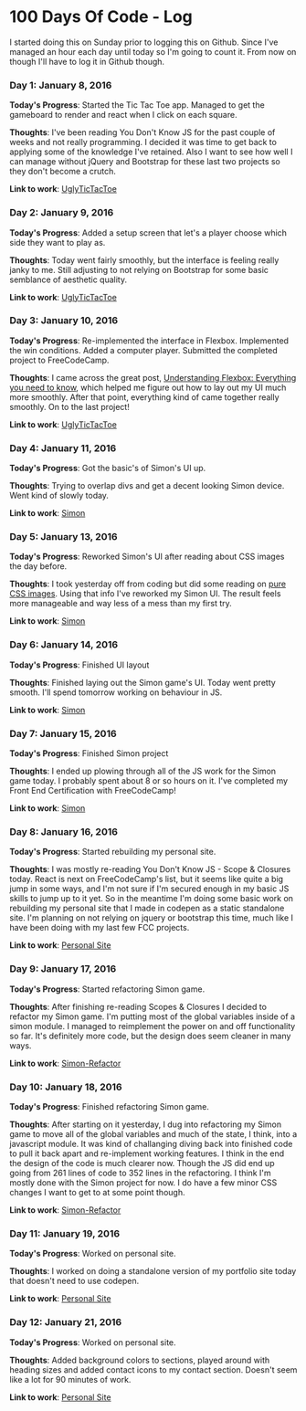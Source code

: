# 100 Days Of Code - Log

I started doing this on Sunday prior to logging this on Github. Since I've managed an hour each day until today so I'm going to count it. From now on though I'll have to log it in Github though.

### Day 1: January 8, 2016

**Today's Progress**: Started the Tic Tac Toe app. Managed to get the gameboard to render and react when I click on each square.

**Thoughts**: I've been reading You Don't Know JS for the past couple of weeks and not really programming. I decided it was time to get back to applying some of the knowledge I've retained. Also I want to see how well I can manage without jQuery and Bootstrap for these last two projects so they don't become a crutch.

**Link to work**: [UglyTicTacToe](http://codepen.io/YacYac/pen/jVdQEa)

### Day 2: January 9, 2016

**Today's Progress**: Added a setup screen that let's a player choose which side they want to play as.

**Thoughts**: Today went fairly smoothly, but the interface is feeling really janky to me. Still adjusting to not relying on Bootstrap for some basic semblance of aesthetic quality.

**Link to work**: [UglyTicTacToe](http://codepen.io/YacYac/pen/jVdQEa)

### Day 3: January 10, 2016

**Today's Progress**: Re-implemented the interface in Flexbox. Implemented the win conditions. Added a computer player. Submitted the completed project to FreeCodeCamp.

**Thoughts**: I came across the great post, [Understanding Flexbox: Everything you need to know](https://medium.freecodecamp.com/understanding-flexbox-everything-you-need-to-know-b4013d4dc9af#.9nij4zlfe), which helped me figure out how to lay out my UI much more smoothly. After that point, everything kind of came together really smoothly. On to the last project!

**Link to work**: [UglyTicTacToe](http://codepen.io/YacYac/pen/jVdQEa)

### Day 4: January 11, 2016

**Today's Progress**: Got the basic's of Simon's UI up.

**Thoughts**: Trying to overlap divs and get a decent looking Simon device. Went kind of slowly today.

**Link to work**: [Simon](http://codepen.io/YacYac/pen/apNZZK)

### Day 5: January 13, 2016

**Today's Progress**: Reworked Simon's UI after reading about CSS images the day before.

**Thoughts**: I took yesterday off from coding but did some reading on [pure CSS images](https://medium.com/dailycssimages/a-beginners-guide-to-pure-css-images-ef9a5d069dd2#.wehm7k2xb). Using that info I've reworked my Simon UI. The result feels more manageable and way less of a mess than my first try. 

**Link to work**: [Simon](http://codepen.io/YacYac/pen/apNZZK)

### Day 6: January 14, 2016

**Today's Progress**: Finished UI layout

**Thoughts**: Finished laying out the Simon game's UI. Today went pretty smooth. I'll spend tomorrow working on behaviour in JS.

**Link to work**: [Simon](http://codepen.io/YacYac/pen/apNZZK)

### Day 7: January 15, 2016

**Today's Progress**: Finished Simon project

**Thoughts**: I ended up plowing through all of the JS work for the Simon game today. I probably spent about 8 or so hours on it. I've completed my Front End Certification with FreeCodeCamp!

**Link to work**: [Simon](http://codepen.io/YacYac/pen/apNZZK)

### Day 8: January 16, 2016

**Today's Progress**: Started rebuilding my personal site.

**Thoughts**: I was mostly re-reading You Don't Know JS - Scope & Closures today. React is next on FreeCodeCamp's list, but it seems like quite a big jump in some ways, and I'm not sure if I'm secured enough in my basic JS skills to jump up to it yet. So in the meantime I'm doing some basic work on rebuilding my personal site that I made in codepen as a static standalone site. I'm planning on not relying on jquery or bootstrap this time, much like I have been doing with my last few FCC projects.

**Link to work**: [Personal Site](http://best-cherries.surge.sh)

### Day 9: January 17, 2016

**Today's Progress**: Started refactoring Simon game.

**Thoughts**: After finishing re-reading Scopes & Closures I decided to refactor my Simon game. I'm putting most of the global variables inside of a simon module. I managed to reimplement the power on and off functionality so far. It's definitely more code, but the design does seem cleaner in many ways.

**Link to work**: [Simon-Refactor](http://codepen.io/YacYac/pen/qRqwYL)

### Day 10: January 18, 2016

**Today's Progress**: Finished refactoring Simon game.

**Thoughts**: After starting on it yesterday, I dug into refactoring my Simon game to move all of the global variables and much of the state, I think, into a javascript module. It was kind of challanging diving back into finished code to pull it back apart and re-implement working features. I think in the end the design of the code is much clearer now. Though the JS did end up going from 261 lines of code to 352 lines in the refactoring. I think I'm mostly done with the Simon project for now. I do have a few minor CSS changes I want to get to at some point though.

**Link to work**: [Simon-Refactor](http://codepen.io/YacYac/pen/qRqwYL)

### Day 11: January 19, 2016

**Today's Progress**: Worked on personal site.

**Thoughts**: I worked on doing a standalone version of my portfolio site today that doesn't need to use codepen.

**Link to work**: [Personal Site](http://best-cherries.surge.sh)

### Day 12: January 21, 2016

**Today's Progress**: Worked on personal site.

**Thoughts**: Added background colors to sections, played around with heading sizes and added contact icons to my contact section. Doesn't seem like a lot for 90 minutes of work.

**Link to work**: [Personal Site](http://best-cherries.surge.sh)